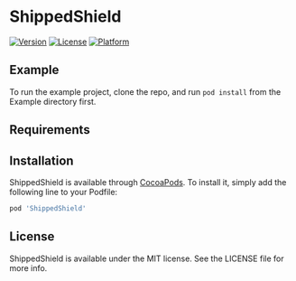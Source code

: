 # ShippedShield

[![Version](https://img.shields.io/cocoapods/v/ShippedShield.svg?style=flat)](https://cocoapods.org/pods/ShippedShield)
[![License](https://img.shields.io/cocoapods/l/ShippedShield.svg?style=flat)](https://cocoapods.org/pods/ShippedShield)
[![Platform](https://img.shields.io/cocoapods/p/ShippedShield.svg?style=flat)](https://cocoapods.org/pods/ShippedShield)

## Example

To run the example project, clone the repo, and run `pod install` from the Example directory first.

## Requirements

## Installation

ShippedShield is available through [CocoaPods](https://cocoapods.org). To install
it, simply add the following line to your Podfile:

```ruby
pod 'ShippedShield'
```

## License

ShippedShield is available under the MIT license. See the LICENSE file for more info.
